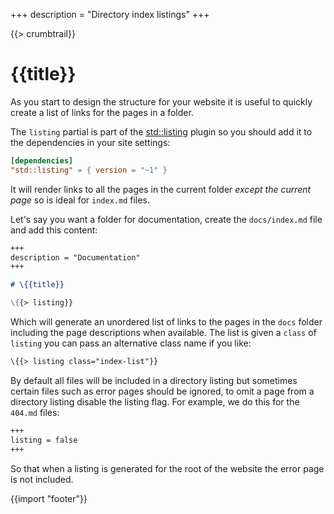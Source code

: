 +++
description = "Directory index listings"
+++

{{> crumbtrail}}

# {{title}}

As you start to design the structure for your website it is useful to quickly create a list of links for the pages in a folder.

The `listing` partial is part of the [std::listing][] plugin so you should add it to the dependencies in your site settings:

```toml
[dependencies]
"std::listing" = { version = "~1" }
```

It will render links to all the pages in the current folder *except the current page* so is ideal for `index.md` files.

Let's say you want a folder for documentation, create the `docs/index.md` file and add this content:

```markdown
+++
description = "Documentation"
+++

# \{{title}}

\{{> listing}}
```

Which will generate an unordered list of links to the pages in the `docs` folder including the page descriptions when available. The list is given a `class` of `listing` you can pass an alternative class name if you like:

```handlebars
\{{> listing class="index-list"}}
```

By default all files will be included in a directory listing but sometimes certain files such as error pages should be ignored, to omit a page from a directory listing disable the listing flag. For example, we do this for the `404.md` files:

```markdown
+++
listing = false
+++
```

So that when a listing is generated for the root of the website the error page is not included.

{{import "footer"}}

[std::listing]: https://github.com/uwe-app/plugins/blob/master/std/listing

